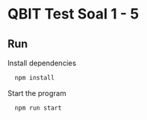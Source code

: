 
# QBIT Test Soal 1 - 5




## Run

Install dependencies

```bash
  npm install
```

Start the program

```bash
  npm run start
```

